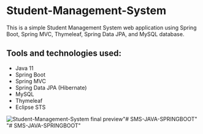 # Student-Management-System

This is a simple Student Management System web application using Spring Boot, Spring MVC, Thymeleaf, Spring Data JPA, and MySQL database.

## Tools and technologies used:
- Java 11
- Spring Boot
- Spring MVC
- Spring Data JPA (Hibernate)
- MySQL
- Thymeleaf
- Eclipse STS

![Student-Management-System final preview](https://github.com/pratapnea/Student-Management-System/blob/main/SMS-image.png)"# SMS-JAVA-SPRINGBOOT" 
"# SMS-JAVA-SPRINGBOOT" 
